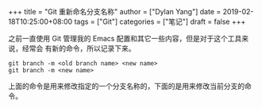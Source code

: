 +++title = "Git 重新命名分支名称"author = ["Dylan Yang"]date = 2019-02-18T10:25:00+08:00tags = ["Git"]categories = ["笔记"]draft = false+++之前一直使用 Git 管理我的 Emacs 配置和其它一些内容，但是对于这个工具来说，经常会有新的命令，所以记录下来。```shellgit branch -m <old branch name> <new name>git branch -m <new name>```上面的命令是用来修改指定的一个分支名称的，下面的是用来修改当前分支的命令。